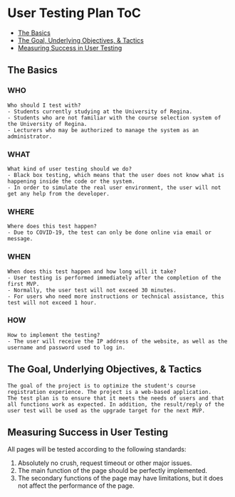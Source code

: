 # User Testing Plan ToC

- [The Basics](#The-Basics)
- [The Goal, Underlying Objectives, & Tactics](#The-Goal,-Underlying-Objectives,-&-Tactics)
- [Measuring Success in User Testing](#Measuring-Success-in-User-Testing)

## The Basics

### WHO
    Who should I test with? 
    - Students currently studying at the University of Regina.
    - Students who are not familiar with the course selection system of the University of Regina.
    - Lecturers who may be authorized to manage the system as an administrator.

### WHAT
    What kind of user testing should we do?
    - Black box testing, which means that the user does not know what is happening inside the code or the system.
    - In order to simulate the real user environment, the user will not get any help from the developer.

### WHERE
    Where does this test happen?
    - Due to COVID-19, the test can only be done online via email or message.

### WHEN
    When does this test happen and how long will it take?
    - User testing is performed immediately after the completion of the first MVP.
    - Normally, the user test will not exceed 30 minutes.
    - For users who need more instructions or technical assistance, this test will not exceed 1 hour.

### HOW
    How to implement the testing?
    - The user will receive the IP address of the website, as well as the username and password used to log in.

## The Goal, Underlying Objectives, & Tactics
    The goal of the project is to optimize the student's course registration experience. The project is a web-based application. 
    The test plan is to ensure that it meets the needs of users and that all functions work as expected. In addition, the result/reply of the user test will be used as the upgrade target for the next MVP.

## Measuring Success in User Testing
All pages will be tested according to the following standards:
1. Absolutely no crush, request timeout or other major issues.
2. The main function of the page should be perfectly implemented.
3. The secondary functions of the page may have limitations, but it does not affect the performance of the page.